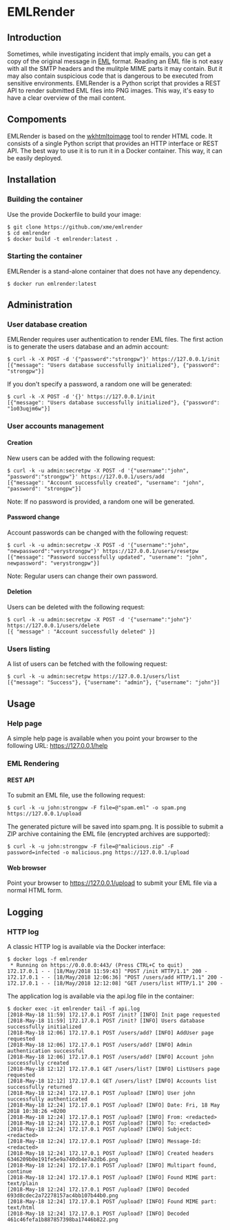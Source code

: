 # EMLRender
## Introduction
Sometimes, while investigating incident that imply emails, you can get a copy of the original message in [EML](http://www.forensicswiki.org/wiki/EML) format. Reading an EML file is not easy with all the SMTP headers and the mulitple MIME parts it may contain. But it may also contain suspicious code that is dangerous to be executed from sensitive environments. EMLRender is a Python script that provides a REST API to render submitted EML files into PNG images. This way, it's easy to have a clear overview of the mail content.

## Compoments
EMLRender is based on the [wkhtmltoimage](https://wkhtmltopdf.org/) tool to render HTML code. It consists of a single Python script that provides an HTTP interface or REST API. The best way to use it is to run it in a Docker container. This way, it can be easily deployed.

## Installation
### Building the  container
Use the provide Dockerfile to build your image:
```
$ git clone https://github.com/xme/emlrender
$ cd emlrender
$ docker build -t emlrender:latest .
```

### Starting the container
EMLRender is a stand-alone container that does not have any dependency.
```
$ docker run emlrender:latest
```

## Administration
### User database creation
EMLRender requires user authentication to render EML files. The first action is to generate the users database and an admin account:
```
$ curl -k -X POST -d '{"password":"strongpw"}' https://127.0.0.1/init
[{"message": "Users database successfully initialized"}, {"password": "strongpw"}]
```
If you don't specify a password, a random one will be generated:
```
$ curl -k -X POST -d '{}' https://127.0.0.1/init
[{"message": "Users database successfully initialized"}, {"password": "1o03uqjm6w"}]
```

### User accounts management
#### Creation
New users can be added with the following request:
```
$ curl -k -u admin:secretpw -X POST -d '{"username":"john", "password":"strongpw"}' https://127.0.0.1/users/add
[{"message": "Account successfully created", "username": "john", "password": "strongpw"}]
```
Note: If no password is provided, a random one will be generated.

#### Password change
Account passwords can be changed with the following request:
```
$ curl -k -u admin:secretpw -X POST -d '{"username":"john", "newpassword":"verystrongpw"}' https://127.0.0.1/users/resetpw
[{"message": "Password successfully updated", "username": "john", newpassword": "verystrongpw"}]
```
Note: Regular users can change their own password.

#### Deletion
Users can be deleted with the following request:
```
$ curl -k -u admin:secretpw -X POST -d '{"username":"john"}' https://127.0.0.1/users/delete
[{ "message" : "Account successfully deleted" }]
```

### Users listing
A list of users can be fetched with the following request:
```
$ curl -k -u admin:secretpw https://127.0.0.1/users/list
[{"message": "Success"}, {"username": "admin"}, {"username": "john"}]
```

## Usage
### Help page
A simple help page is available when you point your browser to the following URL: https://127.0.0.1/help

### EML Rendering
#### REST API
To submit an EML file, use the following request:
```
$ curl -k -u john:strongpw -F file=@"spam.eml" -o spam.png https://127.0.0.1/upload
```
The generated picture will be saved into spam.png.
It is possible to submit a ZIP archive containing the EML file (encrypted archives are supported):
```
$ curl -k -u john:strongpw -F file=@"malicious.zip" -F password=infected -o malicious.png https://127.0.0.1/upload
```

#### Web browser
Point your browser to https://127.0.0.1/upload to submit your EML file via a normal HTML form.

## Logging
### HTTP log
A classic HTTP log is available via the Docker interface:
```
$ docker logs -f emlrender
 * Running on https://0.0.0.0:443/ (Press CTRL+C to quit)
172.17.0.1 - - [18/May/2018 11:59:43] "POST /init HTTP/1.1" 200 -
172.17.0.1 - - [18/May/2018 12:06:36] "POST /users/add HTTP/1.1" 200 -
172.17.0.1 - - [18/May/2018 12:12:08] "GET /users/list HTTP/1.1" 200 -
```

The application log is available via the api.log file in the container:
```
$ docker exec -it emlrender tail -f api.log
[2018-May-18 11:59] 172.17.0.1 POST /init? [INFO] Init page requested
[2018-May-18 11:59] 172.17.0.1 POST /init? [INFO] Users database successfully initialized
[2018-May-18 12:06] 172.17.0.1 POST /users/add? [INFO] AddUser page requested
[2018-May-18 12:06] 172.17.0.1 POST /users/add? [INFO] Admin authentication successful
[2018-May-18 12:06] 172.17.0.1 POST /users/add? [INFO] Account john successfully created
[2018-May-18 12:12] 172.17.0.1 GET /users/list? [INFO] ListUsers page requested
[2018-May-18 12:12] 172.17.0.1 GET /users/list? [INFO] Accounts list successfully returned
[2018-May-18 12:24] 172.17.0.1 POST /upload? [INFO] User john successfully authenticated
[2018-May-18 12:24] 172.17.0.1 POST /upload? [INFO] Date: Fri, 18 May 2018 10:38:26 +0200
[2018-May-18 12:24] 172.17.0.1 POST /upload? [INFO] From: <redacted>
[2018-May-18 12:24] 172.17.0.1 POST /upload? [INFO] To: <redacted>
[2018-May-18 12:24] 172.17.0.1 POST /upload? [INFO] Subject: <redacted>
[2018-May-18 12:24] 172.17.0.1 POST /upload? [INFO] Message-Id: <redacted>
[2018-May-18 12:24] 172.17.0.1 POST /upload? [INFO] Created headers 6346209b0e191fe5e9a740db4e7a2db6.png
[2018-May-18 12:24] 172.17.0.1 POST /upload? [INFO] Multipart found, continue
[2018-May-18 12:24] 172.17.0.1 POST /upload? [INFO] Found MIME part: text/plain
[2018-May-18 12:24] 172.17.0.1 POST /upload? [INFO] Decoded 693d8cdec2a72278157ac4bb107b44b0.png
[2018-May-18 12:24] 172.17.0.1 POST /upload? [INFO] Found MIME part: text/html
[2018-May-18 12:24] 172.17.0.1 POST /upload? [INFO] Decoded 461c46fefa1b887857398ba17446b822.png
```


